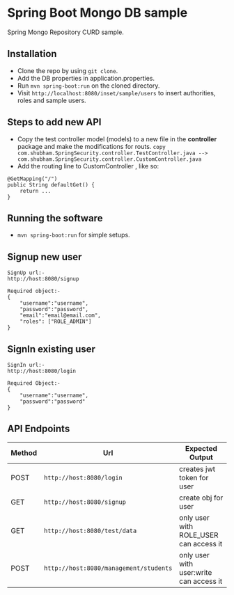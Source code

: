 # Spring Boot Mongo DB sample  
Spring Mongo Repository CURD sample. 

## Installation
- Clone the repo by using `git clone`.
- Add the DB properties in application.properties.
- Run `mvn spring-boot:run` on the cloned directory.
- Visit `http://localhost:8080/inset/sample/users` to insert authorities, roles and sample users.
 
## Steps to add new API
- Copy the test controller model (models) to a new file in the **controller** package and make the modifications for routs.
`copy com.shubham.SpringSecurity.controller.TestController.java --> com.shubham.SpringSecurity.controller.CustomController.java`
- Add the routing line to CustomController , like so:

```
@GetMapping("/")
public String defaultGet() {
    return ...
}
```

## Running the software
- `mvn spring-boot:run` for simple setups.

## Signup new user
```
SignUp url:-
http://host:8080/signup

Required object:-
{
    "username":"username",
    "password":"password",
    "email":"email@email.com",
    "roles": ["ROLE_ADMIN"]   
}
```

## SignIn existing user
```
SignIn url:-
http://host:8080/login

Required Object:-
{
    "username":"username",
    "password":"password"
}
```

## API Endpoints
| Method | Url | Expected Output |
| ------ | ------ | ------ |
| POST | `http://host:8080/login` | creates jwt token for user |
| GET | `http://host:8080/signup` | create obj for user |
| GET | `http://host:8080/test/data` | only user with ROLE_USER can access it |
| POST | `http://host:8080/management/students` | only user with user:write can access it |



